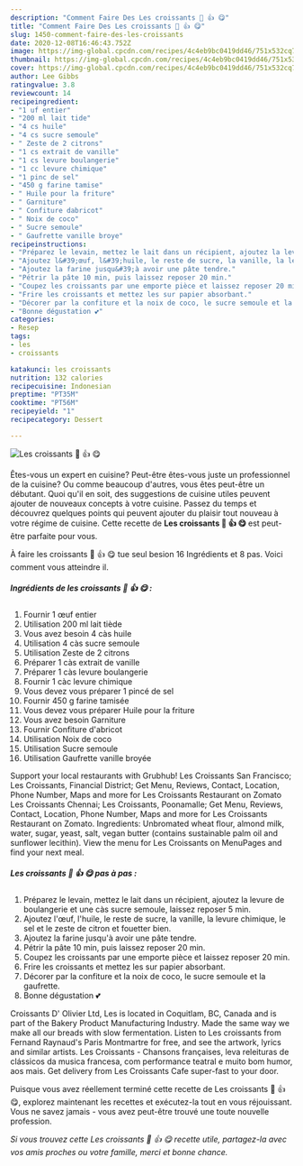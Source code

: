 ```yaml
---
description: "Comment Faire Des Les croissants 🌙 👍 😋"
title: "Comment Faire Des Les croissants 🌙 👍 😋"
slug: 1450-comment-faire-des-les-croissants
date: 2020-12-08T16:46:43.752Z
image: https://img-global.cpcdn.com/recipes/4c4eb9bc0419dd46/751x532cq70/les-croissants-🌙-👍-😋-photo-principale-de-la-recette.jpg
thumbnail: https://img-global.cpcdn.com/recipes/4c4eb9bc0419dd46/751x532cq70/les-croissants-🌙-👍-😋-photo-principale-de-la-recette.jpg
cover: https://img-global.cpcdn.com/recipes/4c4eb9bc0419dd46/751x532cq70/les-croissants-🌙-👍-😋-photo-principale-de-la-recette.jpg
author: Lee Gibbs
ratingvalue: 3.8
reviewcount: 14
recipeingredient:
- "1 uf entier"
- "200 ml lait tide"
- "4 cs huile"
- "4 cs sucre semoule"
- " Zeste de 2 citrons"
- "1 cs extrait de vanille"
- "1 cs levure boulangerie"
- "1 cc levure chimique"
- "1 pinc de sel"
- "450 g farine tamise"
- " Huile pour la friture"
- " Garniture"
- " Confiture dabricot"
- " Noix de coco"
- " Sucre semoule"
- " Gaufrette vanille broye"
recipeinstructions:
- "Préparez le levain, mettez le lait dans un récipient, ajoutez la levure de boulangerie et une càs sucre semoule, laissez reposer 5 min."
- "Ajoutez l&#39;œuf, l&#39;huile, le reste de sucre, la vanille, la levure chimique, le sel et le zeste de citron et fouetter bien."
- "Ajoutez la farine jusqu&#39;à avoir une pâte tendre."
- "Pétrir la pâte 10 min, puis laissez reposer 20 min."
- "Coupez les croissants par une emporte pièce et laissez reposer 20 min."
- "Frire les croissants et mettez les sur papier absorbant."
- "Décorer par la confiture et la noix de coco, le sucre semoule et la gaufrette."
- "Bonne dégustation 💕"
categories:
- Resep
tags:
- les
- croissants

katakunci: les croissants 
nutrition: 132 calories
recipecuisine: Indonesian
preptime: "PT35M"
cooktime: "PT56M"
recipeyield: "1"
recipecategory: Dessert

---
```



![Les croissants 🌙 👍 😋](https://img-global.cpcdn.com/recipes/4c4eb9bc0419dd46/751x532cq70/les-croissants-🌙-👍-😋-photo-principale-de-la-recette.jpg)

Êtes-vous un expert en cuisine? Peut-être êtes-vous juste un professionnel de la cuisine? Ou comme beaucoup d'autres, vous êtes peut-être un débutant. Quoi qu'il en soit, des suggestions de cuisine utiles peuvent ajouter de nouveaux concepts à votre cuisine. Passez du temps et découvrez quelques points qui peuvent ajouter du plaisir tout nouveau à votre régime de cuisine. Cette recette de <strong> Les croissants 🌙 👍 😋 </strong> est peut-être parfaite pour vous.

<!--inarticleads1-->

À faire les croissants 🌙 👍 😋 tue seul besion 16 Ingrédients et 8 pas. Voici comment vous atteindre il.

##### Ingrédients de les croissants 🌙 👍 😋 :

1. Fournir 1 œuf entier
1. Utilisation 200 ml lait tiède
1. Vous avez besoin 4 càs huile
1. Utilisation 4 càs sucre semoule
1. Utilisation  Zeste de 2 citrons
1. Préparer 1 càs extrait de vanille
1. Préparer 1 càs levure boulangerie
1. Fournir 1 càc levure chimique
1. Vous devez vous préparer 1 pincé de sel
1. Fournir 450 g farine tamisée
1. Vous devez vous préparer  Huile pour la friture
1. Vous avez besoin  Garniture
1. Fournir  Confiture d&#39;abricot
1. Utilisation  Noix de coco
1. Utilisation  Sucre semoule
1. Utilisation  Gaufrette vanille broyée


Support your local restaurants with Grubhub! Les Croissants San Francisco; Les Croissants, Financial District; Get Menu, Reviews, Contact, Location, Phone Number, Maps and more for Les Croissants Restaurant on Zomato Les Croissants Chennai; Les Croissants, Poonamalle; Get Menu, Reviews, Contact, Location, Phone Number, Maps and more for Les Croissants Restaurant on Zomato. Ingredients: Unbromated wheat flour, almond milk, water, sugar, yeast, salt, vegan butter (contains sustainable palm oil and sunflower lecithin). View the menu for Les Croissants on MenuPages and find your next meal. 

<!--inarticleads2-->

##### Les croissants 🌙 👍 😋 pas à pas :

1. Préparez le levain, mettez le lait dans un récipient, ajoutez la levure de boulangerie et une càs sucre semoule, laissez reposer 5 min.
1. Ajoutez l&#39;œuf, l&#39;huile, le reste de sucre, la vanille, la levure chimique, le sel et le zeste de citron et fouetter bien.
1. Ajoutez la farine jusqu&#39;à avoir une pâte tendre.
1. Pétrir la pâte 10 min, puis laissez reposer 20 min.
1. Coupez les croissants par une emporte pièce et laissez reposer 20 min.
1. Frire les croissants et mettez les sur papier absorbant.
1. Décorer par la confiture et la noix de coco, le sucre semoule et la gaufrette.
1. Bonne dégustation 💕


Croissants D&#39; Olivier Ltd, Les is located in Coquitlam, BC, Canada and is part of the Bakery Product Manufacturing Industry. Made the same way we make all our breads with slow fermentation. Listen to Les croissants from Fernand Raynaud&#39;s Paris Montmartre for free, and see the artwork, lyrics and similar artists. Les Croissants - Chansons françaises, leva releituras de clássicos da musica francesa, com performance teatral e muito bom humor, aos mais. Get delivery from Les Croissants Cafe super-fast to your door. 

<!--inarticleads1-->

<p>
Puisque vous avez réellement terminé cette recette de Les croissants 🌙 👍 😋, explorez maintenant les recettes et exécutez-la tout en vous réjouissant. Vous ne savez jamais - vous avez peut-être trouvé une toute nouvelle profession.
</p>

<p>
<i>Si vous trouvez cette Les croissants 🌙 👍 😋 recette utile, partagez-la avec vos amis proches ou votre famille, merci et bonne chance.</i>
</p>
